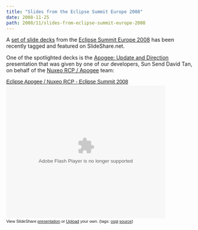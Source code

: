 ```yaml
---
title: "Slides from the Eclipse Summit Europe 2008"
date: 2008-11-25
path: 2008/11/slides-from-eclipse-summit-europe-2008
---
```


<p>A <a href="http://www.slideshare.net/tag/ese2008">set of slide decks</a> from the <a href="http://www.eclipsecon.org/summiteurope2008/">Eclipse Summit Europe 2008</a> has been recently tagged and featured on SlideShare.net.</p><p>One of the spotlighted decks is the <a href="http://www.slideshare.net/nuxeo/eclipse-apogee-nuxeo-rcp-eclipse-summit-2008-presentation">Apogee: Update and Direction</a> presentation that was given by one of our developers, Sun Send David Tan, on behalf of the <a href="http://www.nuxeo.com/en/products/platform/rcp/">Nuxeo RCP / Apogee</a> team:</p><div style="width:425px;text-align:left" id="__ss_783361"><a style="font:14px Helvetica,Arial,Sans-serif;display:block;margin:12px 0 3px 0;text-decoration:underline;" href="http://www.slideshare.net/nuxeo/eclipse-apogee-nuxeo-rcp-eclipse-summit-2008-presentation?type=powerpoint" title="Eclipse Apogee / Nuxeo RCP - Eclipse Summit 2008">Eclipse Apogee / Nuxeo RCP - Eclipse Summit 2008</a><object style="margin:0px" width="425" height="355"><param name="movie" value="http://static.slideshare.net/swf/ssplayer2.swf?doc=apogee-eclipse-1227538246709624-8&amp;stripped_title=eclipse-apogee-nuxeo-rcp-eclipse-summit-2008-presentation"><param name="allowFullScreen" value="true"><param name="allowScriptAccess" value="always"><embed src="http://static.slideshare.net/swf/ssplayer2.swf?doc=apogee-eclipse-1227538246709624-8&amp;stripped_title=eclipse-apogee-nuxeo-rcp-eclipse-summit-2008-presentation" type="application/x-shockwave-flash" allowscriptaccess="always" allowfullscreen="true" width="425" height="355"></embed></object><div style="font-size:11px;font-family:tahoma,arial;height:26px;padding-top:2px;">View SlideShare <a style="text-decoration:underline;" href="http://www.slideshare.net/nuxeo/eclipse-apogee-nuxeo-rcp-eclipse-summit-2008-presentation?type=powerpoint" title="View Eclipse Apogee / Nuxeo RCP - Eclipse Summit 2008 on SlideShare">presentation</a> or <a style="text-decoration:underline;" href="http://www.slideshare.net/upload?type=powerpoint">Upload</a> your own. (tags: <a style="text-decoration:underline;" href="http://slideshare.net/tag/osgi">osgi</a> <a style="text-decoration:underline;" href="http://slideshare.net/tag/source">source</a>)</div></div> 

